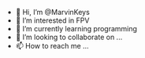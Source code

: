- 👋 Hi, I’m @MarvinKeys
- 👀 I’m interested in FPV
- 🌱 I’m currently learning programming 
- 💞️ I’m looking to collaborate on ...
- 📫 How to reach me ...

<!---
MarvinKeys/MarvinKeys is a ✨ special ✨ repository because its `README.md` (this file) appears on your GitHub profile.
You can click the Preview link to take a look at your changes.
--->
